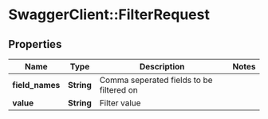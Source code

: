 # SwaggerClient::FilterRequest

## Properties
Name | Type | Description | Notes
------------ | ------------- | ------------- | -------------
**field_names** | **String** | Comma seperated fields to be filtered on | 
**value** | **String** | Filter value | 



